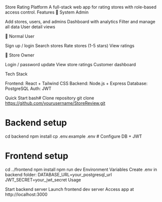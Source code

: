 Store Rating Platform
A full-stack web app for rating stores with role-based access control.
Features
🔑 System Admin

Add stores, users, and admins
Dashboard with analytics
Filter and manage all data
User detail views

👤 Normal User

Sign up / login
Search stores
Rate stores (1-5 stars)
View ratings

🏪 Store Owner

Login / password update
View store ratings
Customer dashboard

Tech Stack

Frontend: React + Tailwind CSS
Backend: Node.js + Express
Database: PostgreSQL
Auth: JWT

Quick Start
bash# Clone repository
git clone https://github.com/yourusername/StoreReview.git

# Backend setup
cd backend
npm install
cp .env.example .env   # Configure DB + JWT

# Frontend setup  
cd ../frontend
npm install
npm run dev
Environment Variables
Create .env in backend folder:
DATABASE_URL=your_postgresql_url
JWT_SECRET=your_jwt_secret
Usage

Start backend server
Launch frontend dev server
Access app at http://localhost:3000
